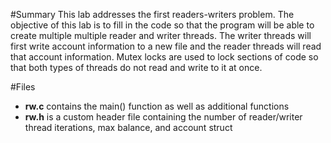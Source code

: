 #Summary
This lab addresses the first readers-writers problem. The objective of this lab is to fill in the code so that the program will
be able to create multiple multiple reader and writer threads. The writer threads will first write account information to a new file and the reader threads will read that account information. Mutex locks are used to lock sections of code so that both types of threads do not read and write to it at once.

#Files
* **rw.c** contains the main() function as well as additional functions
* **rw.h** is a custom header file containing the number of reader/writer thread iterations, max balance, and account struct
